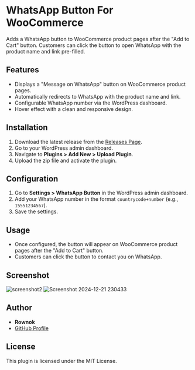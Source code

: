 # WhatsApp Button For WooCommerce

Adds a WhatsApp button to WooCommerce product pages after the "Add to Cart" button. Customers can click the button to open WhatsApp with the product name and link pre-filled.

## Features
- Displays a "Message on WhatsApp" button on WooCommerce product pages.
- Automatically redirects to WhatsApp with the product name and link.
- Configurable WhatsApp number via the WordPress dashboard.
- Hover effect with a clean and responsive design.

## Installation
1. Download the latest release from the [Releases Page](https://github.com/rownok860/Whatsapp-Button-For-Woocommerce/releases/).
2. Go to your WordPress admin dashboard.
3. Navigate to **Plugins > Add New > Upload Plugin**.
4. Upload the zip file and activate the plugin.

## Configuration
1. Go to **Settings > WhatsApp Button** in the WordPress admin dashboard.
2. Add your WhatsApp number in the format `countrycode+number` (e.g., `15551234567`).
3. Save the settings.

## Usage
- Once configured, the button will appear on WooCommerce product pages after the "Add to Cart" button.
- Customers can click the button to contact you on WhatsApp.

## Screenshot
![screenshot2](https://github.com/user-attachments/assets/86accc68-8b65-46fa-aea4-62ec5daf0b14)
![Screenshot 2024-12-21 230433](https://github.com/user-attachments/assets/109c28ec-aac2-4148-b849-cd747095d591)


## Author
- **Rownok**
- [GitHub Profile](https://github.com/rownok860)

## License
This plugin is licensed under the MIT License.
